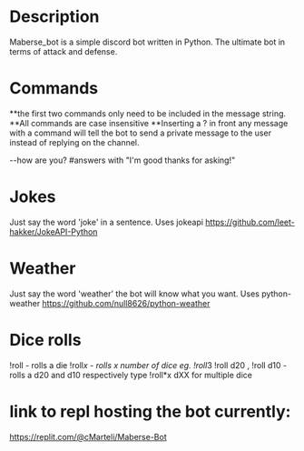 # Description
Maberse_bot is a simple discord bot written in Python.
The ultimate bot in terms of attack and defense.

# Commands
**the first two commands only need to be included in the message string.
**All commands are case insensitive
**Inserting a ? in front any message with a command will tell the bot to send a private message to the user instead of replying on the channel.

--how are you? #answers with "I'm good thanks for asking!"

# Jokes
Just say the word 'joke' in a sentence.
Uses jokeapi
https://github.com/leet-hakker/JokeAPI-Python

# Weather
Just say the word 'weather' the bot will know what you want.
Uses python-weather
https://github.com/null8626/python-weather

# Dice rolls
!roll - rolls a die
!roll*x - rolls x number of dice eg. !roll*3
!roll d20 , !roll d10 - rolls a d20 and d10 respectively type !roll*x dXX for multiple dice





# link to repl hosting the bot currently:
https://replit.com/@cMarteli/Maberse-Bot
